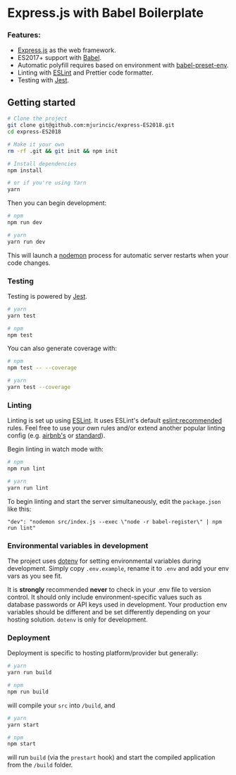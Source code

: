 # Express.js with Babel Boilerplate

### Features:
- [Express.js](https://expressjs.com/) as the web framework.
- ES2017+ support with [Babel](https://babeljs.io/).
- Automatic polyfill requires based on environment with [babel-preset-env](https://github.com/babel/babel-preset-env).
- Linting with [ESLint](http://eslint.org/) and Prettier code formatter.
- Testing with [Jest](https://facebook.github.io/jest/).

## Getting started

```sh
# Clone the project
git clone git@github.com:mjurincic/express-ES2018.git
cd express-ES2018

# Make it your own
rm -rf .git && git init && npm init

# Install dependencies
npm install

# or if you're using Yarn
yarn
```
Then you can begin development:

```sh
# npm
npm run dev

# yarn
yarn run dev

```

This will launch a [nodemon](https://nodemon.io/) process for automatic server restarts when your code changes.

### Testing

Testing is powered by [Jest](https://facebook.github.io/jest/).

```sh
# yarn
yarn test

# npm
npm test
```

You can also generate coverage with:

```sh
# npm
npm test -- --coverage

# yarn
yarn test --coverage
```

### Linting

Linting is set up using [ESLint](http://eslint.org/). 
It uses ESLint's default [eslint:recommended](https://github.com/eslint/eslint/blob/master/conf/eslint.json) rules. Feel free to use your own rules and/or extend another popular linting config (e.g. [airbnb's](https://www.npmjs.com/package/eslint-config-airbnb) or [standard](https://github.com/feross/eslint-config-standard)).

Begin linting in watch mode with:

```sh
# npm
npm run lint

# yarn
yarn run lint

```

To begin linting and start the server simultaneously, edit the `package.json` like this:

```
"dev": "nodemon src/index.js --exec \"node -r babel-register\" | npm run lint"
```

### Environmental variables in development

The project uses [dotenv](https://www.npmjs.com/package/dotenv) for setting environmental variables during development. Simply copy `.env.example`, rename it to `.env` and add your env vars as you see fit. 

It is **strongly** recommended **never** to check in your .env file to version control. It should only include environment-specific values such as database passwords or API keys used in development. Your production env variables should be different and be set differently depending on your hosting solution. `dotenv` is only for development.

### Deployment

Deployment is specific to hosting platform/provider but generally:

```sh
# yarn
yarn run build

# npm
npm run build
```

will compile your `src` into `/build`, and 

```sh
# yarn
yarn start

# npm
npm start
```

will run `build` (via the `prestart` hook) and start the compiled application from the `/build` folder.
